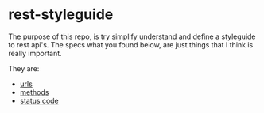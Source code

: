 # rest-styleguide

The purpose of this repo, is try simplify understand and define a styleguide to rest api's. 
The specs what you found below, are just things that I think is really important.

They are:

- [urls](https://github.com/darlanmendonca/rest-styleguide/blob/master/urls.md)
- [methods](https://github.com/darlanmendonca/rest-styleguide/blob/master/methods.md)
- [status code](https://github.com/darlanmendonca/rest-styleguide/blob/master/status_code.md)


